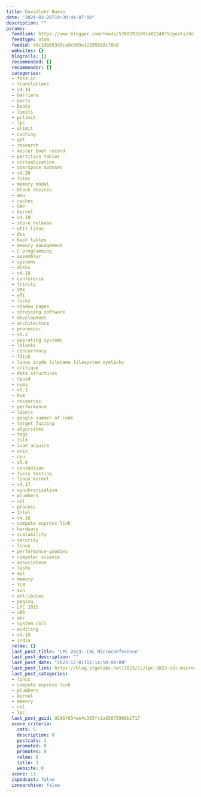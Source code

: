 ```yaml
---
title: Davidlohr Bueso
date: "2024-03-28T19:30:44-07:00"
description: ""
params:
  feedlink: https://www.blogger.com/feeds/5789291509148224079/posts/default?redirect=false
  feedtype: atom
  feedid: 4dc1db683d9ca9c609e12295898c78b8
  websites: {}
  blogrolls: []
  recommended: []
  recommender: []
  categories:
  - foss.in
  - translations
  - v4.14
  - barriers
  - partx
  - books
  - limits
  - prlimit
  - lpc
  - ulimit
  - caching
  - gpt
  - research
  - master boot record
  - partition tables
  - virtualization
  - userspace mutexes
  - v4.20
  - futex
  - memory model
  - block devices
  - mmu
  - caches
  - SMP
  - kernel
  - v4.19
  - store release
  - util-linux
  - dos
  - hash tables
  - memory management
  - C programming
  - assembler
  - systems
  - disks
  - v4.18
  - conference
  - trinity
  - VMX
  - efi
  - locks
  - shadow pages
  - stressing software
  - development
  - architecture
  - processor
  - v5.2
  - operating systems
  - lslocks
  - concurrency
  - fdisk
  - linux inode filename filesystem symlinks
  - critique
  - data structures
  - cpuid
  - numa
  - v5.1
  - kvm
  - resources
  - performance
  - labels
  - google summer of code
  - target fuzzing
  - algorithms
  - tags
  - lslk
  - load acquire
  - unix
  - cpu
  - v5.0
  - contention
  - fuzzy testing
  - linux kernel
  - v4.17
  - synchronization
  - plumbers
  - cxl
  - process
  - Intel
  - v4.16
  - compute express link
  - hardware
  - scalability
  - security
  - linux
  - performance-goodies
  - computer science
  - associateve
  - tasks
  - ept
  - memory
  - TLB
  - sun
  - attributes
  - paging
  - LPC 2015
  - x86
  - mbr
  - system call
  - auditing
  - v4.15
  - india
  relme: {}
  last_post_title: 'LPC 2023: CXL Microconference'
  last_post_description: ""
  last_post_date: "2023-12-01T11:14:50-08:00"
  last_post_link: https://blog.stgolabs.net/2023/12/lpc-2023-cxl-microconference.html
  last_post_categories:
  - linux
  - compute express link
  - plumbers
  - kernel
  - memory
  - cxl
  - lpc
  last_post_guid: 9296f634ee4c383fc1a83075968b1717
  score_criteria:
    cats: 5
    description: 0
    postcats: 3
    promoted: 0
    promotes: 0
    relme: 0
    title: 3
    website: 0
  score: 11
  ispodcast: false
  isnoarchive: false
---
```

